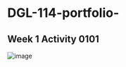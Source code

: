 # DGL-114-portfolio-
## Week 1 Activity 0101
<img src="C:\Users\amarjit\Desktop\index.jpg"
alt="image"
/>
